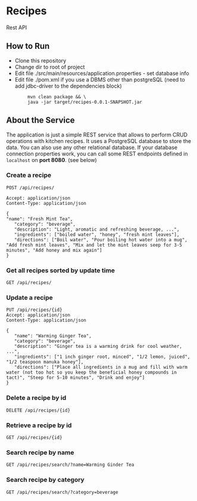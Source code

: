 # Recipes
Rest API

## How to Run 

* Clone this repository
* Change dir to root of project
* Edit file ./src/main/resources/application.properties - set database info
* Edit file ./pom.xml if you use a DBMS other than postgreSQL (need to add jdbc-driver to the dependencies block)

```
        mvn clean package && \
        java -jar target/recipes-0.0.1-SNAPSHOT.jar
```

## About the Service

The application is just a simple REST service that allows to perform CRUD operations with kitchen recipes. It uses a PostgreSQL database to store the data. You can also use any other relational database. If your database connection properties work, you can call some REST endpoints defined in ```localhost``` on **port 8080**. (see below)


### Create a recipe

```
POST /api/recipes/

Accept: application/json
Content-Type: application/json

{
"name": "Fresh Mint Tea",
   "category": "beverage",
   "description": "Light, aromatic and refreshing beverage, ...",
   "ingredients": ["boiled water", "honey", "fresh mint leaves"],
   "directions": ["Boil water", "Pour boiling hot water into a mug", "Add fresh mint leaves", "Mix and let the mint leaves seep for 3-5 minutes", "Add honey and mix again"]
}
```

### Get all recipes sorted by update time

```
GET /api/recipes/
```

### Update a recipe

```
PUT /api/recipes/{id}
Accept: application/json
Content-Type: application/json

{
   "name": "Warming Ginger Tea",
   "category": "beverage",
   "description": "Ginger tea is a warming drink for cool weather, ...",
   "ingredients": ["1 inch ginger root, minced", "1/2 lemon, juiced", "1/2 teaspoon manuka honey"],
   "directions": ["Place all ingredients in a mug and fill with warm water (not too hot so you keep the beneficial honey compounds in tact)", "Steep for 5-10 minutes", "Drink and enjoy"]
}
```

### Delete a recipe by id

```
DELETE /api/recipes/{id}
```

### Retrieve a recipe by id

```
GET /api/recipes/{id}
```

### Search recipe by name

```
GET /api/recipes/search/?name=Warming Ginder Tea
```

### Search recipe by category

```
GET /api/recipes/search/?category=beverage
```

